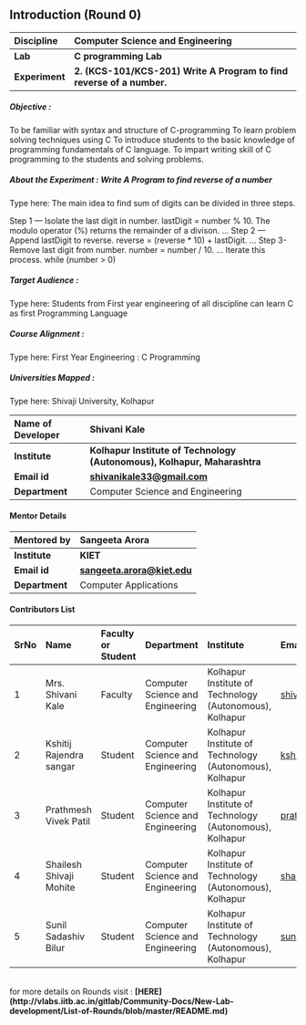 ## Introduction (Round 0)

<b>Discipline | <b>Computer Science and Engineering
:--|:--|
<b> Lab | <b> C programming Lab
<b> Experiment|     <b> 2. (KCS-101/KCS-201)	Write A Program to find reverse of a number.
 
<h5> Objective : </h5>

To be familiar with syntax and structure of C-programming
To learn problem solving techniques using C
To introduce students to the basic knowledge of programming fundamentals of C language. 
To impart writing skill of C programming to the students and solving problems.

<h5> About the Experiment : Write A Program to find reverse of a number </h5>

Type here: The main idea to find sum of digits can be divided in three steps.

Step 1 — Isolate the last digit in number. lastDigit = number % 10.
The modulo operator (%) returns the remainder of a divison. ...
Step 2 — Append lastDigit to reverse. reverse = (reverse * 10) + lastDigit. ...
Step 3-Remove last digit from number. number = number / 10. ...
Iterate this process. while (number > 0)



<h5> Target Audience : </h5>

Type here: Students from First year engineering of all discipline can learn C as first Programming Language

<h5> Course Alignment : </h5>

Type here: First Year Engineering : C Programming 

<h5> Universities Mapped : </h5>

Type here: Shivaji University, Kolhapur

<b>Name of Developer | <b> Shivani Kale
:--|:--|
<b> Institute | <b> Kolhapur Institute of Technology (Autonomous), Kolhapur, Maharashtra
<b> Email id|     <b> shivanikale33@gmail.com
<b> Department | Computer Science and Engineering

#### Mentor Details

<b>Mentored by | <b> Sangeeta Arora
:--|:--|
<b> Institute | <b> KIET
<b> Email id|     <b> sangeeta.arora@kiet.edu
<b> Department | Computer Applications

#### Contributors List

SrNo | Name | Faculty or Student | Department| Institute | Email id
:--|:--|:--|:--|:--|:--|
1 | Mrs. Shivani Kale | Faculty | Computer Science and Engineering | Kolhapur Institute of Technology (Autonomous), Kolhapur | shivanikale33@gmail.com
2 | Kshitij Rajendra sangar | Student | Computer Science and Engineering | Kolhapur Institute of Technology (Autonomous), Kolhapur |kshitijsangar@gmail.com
3 | Prathmesh Vivek Patil | Student | Computer Science and Engineering | Kolhapur Institute of Technology (Autonomous), Kolhapur | prathmeshpatil0126@gmail.com
4 | Shailesh Shivaji Mohite | Student | Computer Science and Engineering | Kolhapur Institute of Technology (Autonomous), Kolhapur |shailesh.mohite7543@gmail.com
5 | Sunil Sadashiv Bilur | Student | Computer Science and Engineering | Kolhapur Institute of Technology (Autonomous), Kolhapur | sunilbilur@gmail.com


<br>
for more details on Rounds visit : <b> [HERE](http://vlabs.iitb.ac.in/gitlab/Community-Docs/New-Lab-development/List-of-Rounds/blob/master/README.md) </b>
